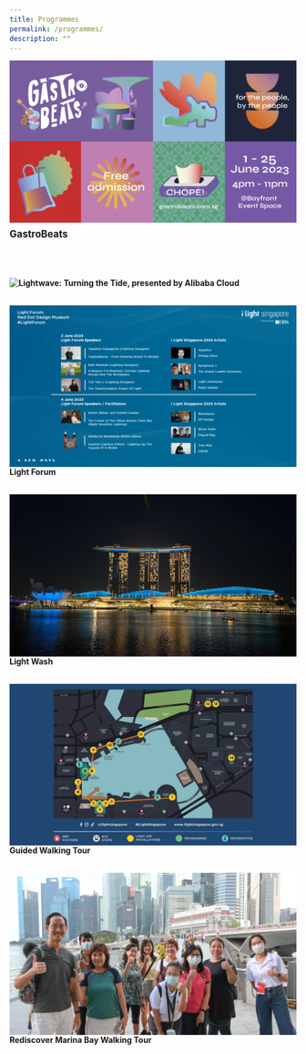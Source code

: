 ```yaml
---
title: Programmes
permalink: /programmes/
description: ""
---
```

<a href="/programmes/gastrobeats"><img src="/images/Programmes/gastrobeats%20kv.jpg" align="left"></a>
<br>
<p style="font-size:17px; line-height:40px">
<b>GastroBeats</b><br><br>

<a href="/programmes/lightwave-turning-the-tide"><img src="/images/Programmes/lightwave%20kv%20r2-min.png" align="left"></a>
<b>Lightwave: Turning the Tide, presented by Alibaba Cloud</b><br><br>

<a href="/programmes/light-forum"><img src="/images/Programmes/revised%20with%20background%20light%20forum.png" align="left"></a><b>Light Forum</b><br><br>
	
<a href="/programmes/light-wash"><img src="/images/Programmes/lightwash.JPG" align="left"></a>
<b>Light Wash</b><br><br>
	
<a href="/programmes/tour"><img src="/images/Programmes/presentation%201.jpg" align="left"></a>
<b>Guided Walking Tour</b><br><br>
	
<a href="/programmes/rediscover-marina-bay-walking-tour"><img src="/images/Programmes/ura%20tour.jpg" align="left"></a>
<b>Rediscover Marina Bay Walking Tour</b>
</p>